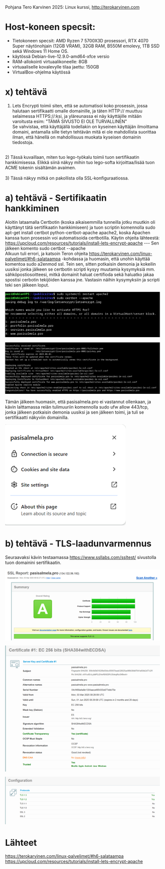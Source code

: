 Pohjana Tero Karvinen 2025: Linux kurssi, http://terokarvinen.com

# Host-koneen specsit:

- Tietokoneen specsit: AMD Ryzen 7 5700X3D prosessori, RTX 4070 Super näytönohjain (12GB VRAM), 32GB RAM, B550M emolevy, 1TB SSD sekä Windows 11 Home OS.
- käytössä Debian-live-12.9.0-amd64-xfce versio
- RAM-allokointi virtuaalikoneelle: 8GB
- virtuaaliselle kovalevylle tilaa jaettu: 150GB
- VirtualBox-ohjelma käytössä

# x) tehtävä

1) Lets Encrypti toimii siten, että se automatisoi koko prosessin, jossa halutaan sertifikaatti omalle domainille, ja täten HTTP:// muuttuu selaimessa HTTPS://:ksi, ja yläreunassa ei näy käyttäjille mitään varoitusta esim: "TÄMÄ SIVUSTO EI OLE TURVALLINEN" <br>
Se vahvistaa, että käyttäjällä todellakin on kyseinen käyttäjän ilmoittama domaini, antamalla sille tietyn tehtävän mitä ei ole mahdollista suorittaa ilman, että hänellä on mahdollisuus muokata kyseisen domainin tiedostoja.
<br>
2) Tässä kuvaillaan, miten tuo lego-työkalu toimii tuon sertifikaatin hankkimisessa. Elikkä siinä näkyy mihin tuo lego-softa kirjoittaa/lisää tuon ACME tokenin sisältämän avaimen.
<br>
<br>
3) Tässä näkyy mitkä on pakollista olla SSL-konfiguraatiossa.
<br>

# a) tehtävä - Sertifikaatin hankkiminen

Aloitin lataamalla Certbotin (koska aikaisemmilla tunneilla jotku muutkin oli käyttänyt tätä sertifikaatin hankkimiseen) ja tuon scriptin komennolla sudo apt-get install certbot python-certbot-apache apache2, koska Apachen kanssa tuon prosessin voi automatisoida certbotilla. Käytin ohjeita lähteestä: https://upcloud.com/resources/tutorials/install-lets-encrypt-apache  --- Sen jälkeen komento sudo certbot --apache
<br>
Alkuun tuli errori, ja katsoin Teron ohjeita https://terokarvinen.com/linux-palvelimet/#h6-salataampa -kohdassa ja huomasin, että unohin käyttää komentoa sudo a2enmod ssl. Tein sen, sitten potkaisin demonia ja kokeilin uusiksi jonka jälkeen se certbotin scripti kysyy muutamia kysymyksiä mm. sähköpostiosoitteesi, mitkä domainit haluat certifioda sekä haluatko jakaa spostisi cerbotin tekijöiden kanssa jne. Vastasin näihin kysymyksiin ja scripti teki sen jälkeen loput. 

![Alt Text](images/Week6image1.png)

![Alt Text](images/Week6image2.png)

Tämän jälkeen huomasin, että pasisalmela.pro ei vastannut ollenkaan, ja kävin laittamassa reiän tulimuuriin komennolla sudo ufw allow 443/tcp, jonka jälkeen potkaisin demonia uusiksi ja sen jälkeen toimi, ja tuli se sertifikaatti näkyviin domainilla.  

![Alt Text](images/Week6image3.png)

# b) tehtävä - TLS-laadunvarmennus

Seuraavaksi kävin testaamassa https://www.ssllabs.com/ssltest/ sivustolla tuon domainini sertifikaatin.

![Alt Text](images/Week6image4.png)

![Alt Text](images/Week6image6.png)

![Alt Text](images/Week6image5.png)

# Lähteet

https://terokarvinen.com/linux-palvelimet/#h6-salataampa <br>
https://upcloud.com/resources/tutorials/install-lets-encrypt-apache <br>


